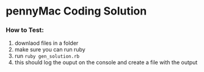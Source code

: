# pennyMac Coding Solution

### How to Test:
1. downlaod files in a folder
2. make sure you can run ruby
3. run `ruby gen_solution.rb`
4. this should log the ouput on the console and create a file with the output
